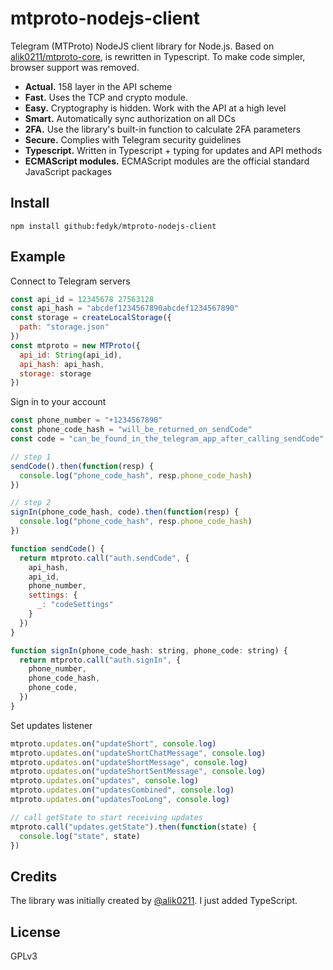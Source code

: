# mtproto-nodejs-client

Telegram (MTProto) NodeJS client library for Node.js. Based on [alik0211/mtproto-core](https://github.com/alik0211/mtproto-core), is rewritten in Typescript. To make code simpler, browser support was removed.

* **Actual.** 158 layer in the API scheme
* **Fast.** Uses the TCP and crypto module.
* **Easy.** Cryptography is hidden. Work with the API at a high level
* **Smart.** Automatically sync authorization on all DCs
* **2FA.** Use the library's built-in function to calculate 2FA parameters
* **Secure.** Complies with Telegram security guidelines
* **Typescript.** Written in Typescript + typing for updates and API methods
* **ECMAScript modules.**  ECMAScript modules are the official standard JavaScript packages

## Install

```
npm install github:fedyk/mtproto-nodejs-client
```

## Example

Connect to Telegram servers

```js
const api_id = 12345678 27563128
const api_hash = "abcdef1234567890abcdef1234567890"
const storage = createLocalStorage({
  path: "storage.json"
})
const mtproto = new MTProto({  
  api_id: String(api_id),
  api_hash: api_hash,
  storage: storage
})

```

Sign in to your account

```js
const phone_number = "+1234567890"
const phone_code_hash = "will_be_returned_on_sendCode"
const code = "can_be_found_in_the_telegram_app_after_calling_sendCode"

// step 1
sendCode().then(function(resp) {
  console.log("phone_code_hash", resp.phone_code_hash)
})

// step 2
signIn(phone_code_hash, code).then(function(resp) {
  console.log("phone_code_hash", resp.phone_code_hash)
})

function sendCode() {
  return mtproto.call("auth.sendCode", {
    api_hash,
    api_id,
    phone_number,
    settings: {
      _: "codeSettings"
    }
  })
}

function signIn(phone_code_hash: string, phone_code: string) {
  return mtproto.call("auth.signIn", {
    phone_number,
    phone_code_hash,
    phone_code,
  })
}
```

Set updates listener

```js
mtproto.updates.on("updateShort", console.log)
mtproto.updates.on("updateShortChatMessage", console.log)
mtproto.updates.on("updateShortMessage", console.log)
mtproto.updates.on("updateShortSentMessage", console.log)
mtproto.updates.on("updates", console.log)
mtproto.updates.on("updatesCombined", console.log)
mtproto.updates.on("updatesTooLong", console.log)

// call getState to start receiving updates
mtproto.call("updates.getState").then(function(state) {
  console.log("state", state)
})
```

## Credits

The library was initially created by [@alik0211](https://github.com/alik0211/mtproto-core). I just added TypeScript.

## License

GPLv3
